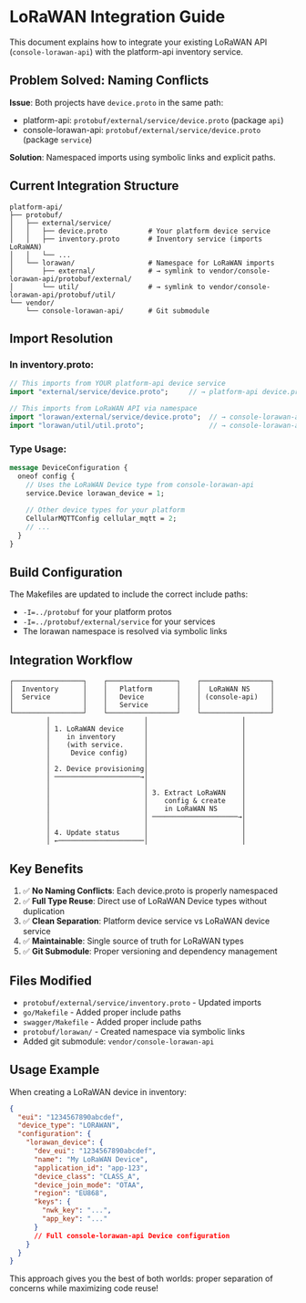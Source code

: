 # LoRaWAN Integration Guide

This document explains how to integrate your existing LoRaWAN API (`console-lorawan-api`) with the platform-api inventory service.

## Problem Solved: Naming Conflicts

**Issue**: Both projects have `device.proto` in the same path:
- platform-api: `protobuf/external/service/device.proto` (package `api`)
- console-lorawan-api: `protobuf/external/service/device.proto` (package `service`)

**Solution**: Namespaced imports using symbolic links and explicit paths.

## Current Integration Structure

```
platform-api/
├── protobuf/
│   ├── external/service/
│   │   ├── device.proto          # Your platform device service
│   │   ├── inventory.proto       # Inventory service (imports LoRaWAN)
│   │   └── ...
│   └── lorawan/                  # Namespace for LoRaWAN imports
│       ├── external/             # → symlink to vendor/console-lorawan-api/protobuf/external/
│       └── util/                 # → symlink to vendor/console-lorawan-api/protobuf/util/
└── vendor/
    └── console-lorawan-api/      # Git submodule
```

## Import Resolution

### In inventory.proto:
```protobuf
// This imports from YOUR platform-api device service
import "external/service/device.proto";     // → platform-api device.proto

// This imports from LoRaWAN API via namespace
import "lorawan/external/service/device.proto";  // → console-lorawan-api device.proto
import "lorawan/util/util.proto";                // → console-lorawan-api util.proto
```

### Type Usage:
```protobuf
message DeviceConfiguration {
  oneof config {
    // Uses the LoRaWAN Device type from console-lorawan-api
    service.Device lorawan_device = 1;
    
    // Other device types for your platform
    CellularMQTTConfig cellular_mqtt = 2;
    // ...
  }
}
```

## Build Configuration

The Makefiles are updated to include the correct include paths:
- `-I=../protobuf` for your platform protos
- `-I=../protobuf/external/service` for your services
- The lorawan namespace is resolved via symbolic links

## Integration Workflow

```
┌─────────────────┐    ┌─────────────────┐    ┌─────────────────┐
│  Inventory      │    │   Platform      │    │  LoRaWAN NS     │
│  Service        │    │   Device        │    │ (console-api)   │
│                 │    │   Service       │    │                 │
└─────────────────┘    └─────────────────┘    └─────────────────┘
         │                       │                       │
         │ 1. LoRaWAN device     │                       │
         │    in inventory       │                       │
         │    (with service.     │                       │
         │     Device config)    │                       │
         │                       │                       │
         │ 2. Device provisioning│                       │
         │ ─────────────────────→│                       │
         │                       │                       │
         │                       │ 3. Extract LoRaWAN    │
         │                       │    config & create    │
         │                       │    in LoRaWAN NS      │
         │                       │ ─────────────────────→│
         │                       │                       │
         │ 4. Update status      │                       │
         │ ←─────────────────────│                       │
```

## Key Benefits

1. ✅ **No Naming Conflicts**: Each device.proto is properly namespaced
2. ✅ **Full Type Reuse**: Direct use of LoRaWAN Device types without duplication
3. ✅ **Clean Separation**: Platform device service vs LoRaWAN device service
4. ✅ **Maintainable**: Single source of truth for LoRaWAN types
5. ✅ **Git Submodule**: Proper versioning and dependency management

## Files Modified

- `protobuf/external/service/inventory.proto` - Updated imports
- `go/Makefile` - Added proper include paths
- `swagger/Makefile` - Added proper include paths  
- `protobuf/lorawan/` - Created namespace via symbolic links
- Added git submodule: `vendor/console-lorawan-api`

## Usage Example

When creating a LoRaWAN device in inventory:

```json
{
  "eui": "1234567890abcdef",
  "device_type": "LORAWAN",
  "configuration": {
    "lorawan_device": {
      "dev_eui": "1234567890abcdef",
      "name": "My LoRaWAN Device",
      "application_id": "app-123",
      "device_class": "CLASS_A",
      "device_join_mode": "OTAA",
      "region": "EU868",
      "keys": {
        "nwk_key": "...",
        "app_key": "..."
      }
      // Full console-lorawan-api Device configuration
    }
  }
}
```

This approach gives you the best of both worlds: proper separation of concerns while maximizing code reuse!
